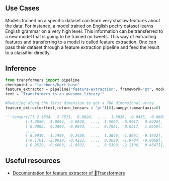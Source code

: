 ## Use Cases

Models trained on a specific dataset can learn very shallow features about the data. For instance, a model trained on English poetry dataset learns English grammar on a very high level. This information can be transferred to a new model that is going to be trained on tweets. This way of extracting features and transferring to a model is called feature extraction. One can pass their dataset through a feature extraction pipeline and feed the result to a classifier directly.


## Inference

```python
from transformers import pipeline
checkpoint = "facebook/bart-base"
feature_extractor = pipeline("feature-extraction", framework="pt", model=checkpoint)
text = "Transformers is an awesome library!"

#Reducing along the first dimension to get a 768 dimensional array
feature_extractor(text,return_tensors = "pt")[0].numpy().mean(axis=0)

'''tensor([[[ 2.5834,  2.7571,  0.9024,  ...,  1.5036, -0.0435, -0.8603],
         [-1.2850, -1.0094, -2.0826,  ...,  1.5993, -0.9017,  0.6426],
         [ 0.9082,  0.3896, -0.6843,  ...,  0.7061,  0.6517,  1.0550],
         ...,
         [ 0.6919, -1.1946,  0.2438,  ...,  1.3646, -1.8661, -0.1642],
         [-0.1701, -2.0019, -0.4223,  ...,  0.3680, -1.9704, -0.0068],
         [ 0.2520, -0.6869, -1.0582,  ...,  0.5198, -2.2106,  0.4547]]])'''
```

## Useful resources

- [Documentation for feature extractor of 🤗Transformers](https://huggingface.co/docs/transformers/main_classes/feature_extractor)
